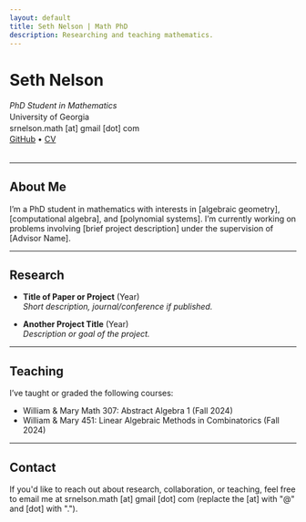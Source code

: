 ```yaml
---
layout: default
title: Seth Nelson | Math PhD
description: Researching and teaching mathematics.
---
```


# Seth Nelson
<div style="line-height: 1.4em;">
  <em>PhD Student in Mathematics</em><br>
  University of Georgia<br>
  srnelson.math [at] gmail [dot] com<br>
  <a href="https://github.com/srnelson1">GitHub</a> • <a href="cv.pdf">CV</a>
</div>
<br>

---

## About Me

I’m a PhD student in mathematics with interests in [algebraic geometry], [computational algebra], and [polynomial systems]. I’m currently working on problems involving [brief project description] under the supervision of [Advisor Name].

---

## Research

- **Title of Paper or Project** (Year)  
  _Short description, journal/conference if published._
  
- **Another Project Title** (Year)  
  _Description or goal of the project._

---

## Teaching

I’ve taught or graded the following courses:

- William & Mary Math 307: Abstract Algebra 1 (Fall 2024)
- William & Mary 451: Linear Algebraic Methods in Combinatorics (Fall 2024)

---

## Contact

If you'd like to reach out about research, collaboration, or teaching, feel free to email me at srnelson.math [at] gmail [dot] com (replacte the [at] with "@" and [dot] with ".").




